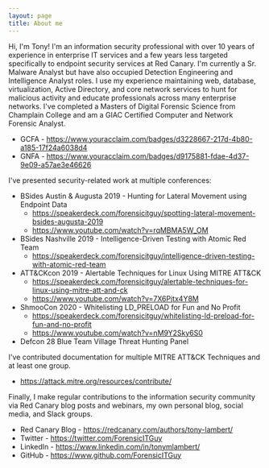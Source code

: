 ```yaml
---
layout: page
title: About me 
---
```


Hi, I'm Tony! I'm an information security professional with over 10 years of experience in enterprise IT services and a few years less targeted specifically to endpoint security services at Red Canary. I'm currently a Sr. Malware Analyst but have also occupied Detection Engineering and Intelligence Analyst roles. I use my experience maintaining web, database, virtualization, Active Directory, and core network services to hunt for malicious activity and educate professionals across many enterprise networks. I've completed a Masters of Digital Forensic Science from Champlain College and am a GIAC Certified Computer and Network Forensic Analyst.

- GCFA - <https://www.youracclaim.com/badges/d3228667-217d-4b80-a185-17f24a6038d4>
- GNFA - <https://www.youracclaim.com/badges/d9175881-fdae-4d37-9e09-a57ae3e46626>

I've presented security-related work at multiple conferences:

- BSides Austin & Augusta 2019 - Hunting for Lateral Movement using Endpoint Data
  - <https://speakerdeck.com/forensicitguy/spotting-lateral-movement-bsides-augusta-2019>
  - <https://www.youtube.com/watch?v=rqMBMA5W_OM>
- BSides Nashville 2019 - Intelligence-Driven Testing with Atomic Red Team
  - <https://speakerdeck.com/forensicitguy/intelligence-driven-testing-with-atomic-red-team>
- ATT&CKcon 2019 - Alertable Techniques for Linux Using MITRE ATT&CK
  - <https://speakerdeck.com/forensicitguy/alertable-techniques-for-linux-using-mitre-att-and-ck>
  - <https://www.youtube.com/watch?v=7X6Pjtx4Y8M>
- ShmooCon 2020 - Whitelisting LD_PRELOAD for Fun and No Profit
  - <https://speakerdeck.com/forensicitguy/whitelisting-ld-preload-for-fun-and-no-profit>
  - <https://www.youtube.com/watch?v=nM9Y2Sky6S0>
- Defcon 28 Blue Team Village Threat Hunting Panel

I've contributed documentation for multiple MITRE ATT&CK Techniques and at least one group.

- <https://attack.mitre.org/resources/contribute/>

Finally, I make regular contributions to the information security community via Red Canary blog posts and webinars, my own personal blog, social media, and Slack groups.

- Red Canary Blog - <https://redcanary.com/authors/tony-lambert/>
- Twitter - <https://twitter.com/ForensicITGuy>
- LinkedIn - <https://www.linkedin.com/in/tonymlambert/>
- GitHub - <https://www.github.com/ForensicITGuy>




